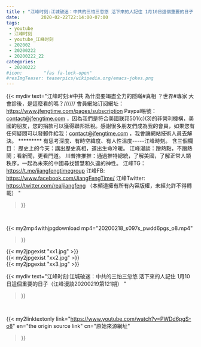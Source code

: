 ```yaml
---
title : "江峰时刻:江城破迷：中共的三怕三忽悠 活下來的人記住 1月10日這個重要的日子（江峰漫談20200219第121期） "
date:        2020-02-22T22:14:00-07:00
tags:
 - youtube
 - 江峰时刻
 - youtube_江峰时刻
 - 202002
 - 20200222
 - 20200222_22
categories:
 - 20200222
#icon:        "fas fa-lock-open"
#resImgTeaser: teaserpics/wikipedia.org/emacs-jokes.png
---
```


{{< mydiv text="江峰时刻:#中共 為什麼要竭盡全力的隱瞞#真相 ？世界#專家 大會診後，是這麼看的嗎？////// 會員網站订阅網址：https://www.jfengtime.com/pages/subscription Paypal帳號：contact@jfengtime.com ，因為我們是符合美國联邦501(c)(3)的非營利機構，美國的朋友，您的捐款可以獲得聯邦抵稅。感謝很多朋友們成為我的會員，如果您有任何疑問可以發郵件給我：contact@jfengtime.com ，我會讓網站技術人員去解決。     ********* 有思考深度、有時空緯度、有人性溫度-----江峰時刻。 含三個欄目： 歷史上的今天：講出歷史真相，道出生命冷暖。 江峰漫談：蹭熱點，不蹭熱鬧；看新聞，更看門道。 川普推推推：通過推特總統，了解美國，了解正常人類秩序，一起為未來的中國尋找智慧和久違的神性。  江峰TG：https://t.me/jiangfengtimegroup 江峰FB: https://www.facebook.com/JiangFengTime/ 江峰Twitter: https://twitter.com/realjiangfeng （本頻道擁有所有內容版權，未經允許不得轉載） "
>}}
<br>


{{< my2mp4withjpgdownload mp4="20200218_s097s_pwdd6pgs_o8.mp4"
>}}

{{< my2jpgexist "xx1.jpg" >}}<br>
{{< my2jpgexist "xx2.jpg" >}}<br>
{{< my2jpgexist "xx3.jpg" >}}<br>



{{< mydiv text="江峰时刻:江城破迷：中共的三怕三忽悠 活下來的人記住 1月10日這個重要的日子（江峰漫談20200219第121期） "
>}}
<br>

{{< my2linktextonly link="https://www.youtube.com/watch?v=PWDd6pgS-o8"
en="the origin source link" cn="原始來源網址"
>}}


<br>

